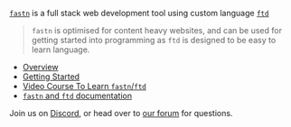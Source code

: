 [`fastn`](https://fastn.io) is a full stack web development tool using custom language [`ftd`](https://fastn.io/ftd/)

> `fastn` is optimised for content heavy websites, and can be used for getting started into
> programming as `ftd` is designed to be easy to learn language.

- [Overview](https://fastn.io/overview/)
- [Getting Started](https://fastn.io/setup/)
- [Video Course To Learn `fastn`/`ftd`](https://fastn.io/expander/)
- [`fastn` and `ftd` documentation](https://fastn.io/docs/)

Join us on [Discord](https://discord.gg/xN3uD8P7WA), or head over to [our forum](https://github.com/fastn-stack/fastn/discussions) for questions.
